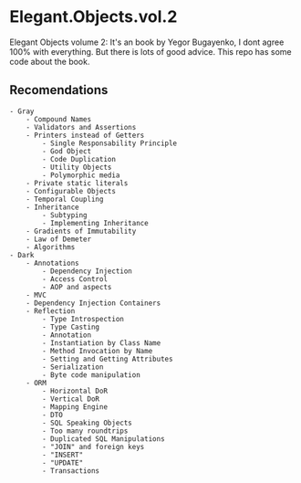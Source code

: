 # Elegant.Objects.vol.2

Elegant Objects volume 2: It's an book by Yegor Bugayenko, I dont agree 100% with everything. But there is lots of good advice. This repo has some code about the book.

## Recomendations
```
- Gray
	- Compound Names
	- Validators and Assertions
	- Printers instead of Getters
		- Single Responsability Principle
		- God Object
		- Code Duplication
		- Utility Objects
		- Polymorphic media
	- Private static literals
	- Configurable Objects
	- Temporal Coupling
	- Inheritance
		- Subtyping
		- Implementing Inheritance
	- Gradients of Immutability
	- Law of Demeter
	- Algorithms
- Dark
	- Annotations
		- Dependency Injection
		- Access Control
		- AOP and aspects
	- MVC
	- Dependency Injection Containers
	- Reflection
		- Type Introspection
		- Type Casting
		- Annotation
		- Instantiation by Class Name
		- Method Invocation by Name
		- Setting and Getting Attributes
		- Serialization
		- Byte code manipulation
	- ORM
		- Horizontal DoR
		- Vertical DoR
		- Mapping Engine
		- DTO
		- SQL Speaking Objects
		- Too many roundtrips
		- Duplicated SQL Manipulations
		- "JOIN" and foreign keys
		- "INSERT"
		- "UPDATE"
		- Transactions
```


